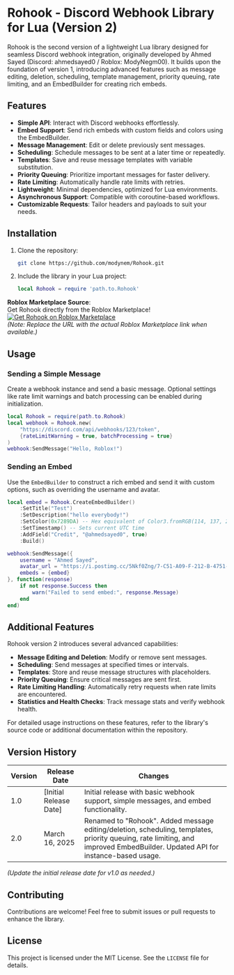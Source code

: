 # Rohook - Discord Webhook Library for Lua (Version 2)

Rohook is the second version of a lightweight Lua library designed for seamless Discord webhook integration, originally developed by Ahmed Sayed (Discord: ahmedsayed0 / Roblox: ModyNegm00). It builds upon the foundation of version 1, introducing advanced features such as message editing, deletion, scheduling, template management, priority queuing, rate limiting, and an EmbedBuilder for creating rich embeds.

## Features

- **Simple API**: Interact with Discord webhooks effortlessly.
- **Embed Support**: Send rich embeds with custom fields and colors using the EmbedBuilder.
- **Message Management**: Edit or delete previously sent messages.
- **Scheduling**: Schedule messages to be sent at a later time or repeatedly.
- **Templates**: Save and reuse message templates with variable substitution.
- **Priority Queuing**: Prioritize important messages for faster delivery.
- **Rate Limiting**: Automatically handle rate limits with retries.
- **Lightweight**: Minimal dependencies, optimized for Lua environments.
- **Asynchronous Support**: Compatible with coroutine-based workflows.
- **Customizable Requests**: Tailor headers and payloads to suit your needs.

## Installation

1. Clone the repository:
   ```bash
   git clone https://github.com/modynem/Rohook.git
   ```
2. Include the library in your Lua project:
   ```lua
   local Rohook = require 'path.to.Rohook'
   ```

**Roblox Marketplace Source**:  
Get Rohook directly from the Roblox Marketplace!  
[![Get Rohook on Roblox Marketplace](https://img.shields.io/badge/Roblox%20Marketplace-Get%20Rohook-brightgreen)](https://create.roblox.com/store/asset/91889747323310/Rohook)  
*(Note: Replace the URL with the actual Roblox Marketplace link when available.)*

## Usage

### Sending a Simple Message

Create a webhook instance and send a basic message. Optional settings like rate limit warnings and batch processing can be enabled during initialization.

```lua
local Rohook = require(path.to.Rohook)
local webhook = Rohook.new(
    "https://discord.com/api/webhooks/123/token",
    {rateLimitWarning = true, batchProcessing = true}
)
webhook:SendMessage("Hello, Roblox!")
```

### Sending an Embed

Use the `EmbedBuilder` to construct a rich embed and send it with custom options, such as overriding the username and avatar.

```lua
local embed = Rohook.CreateEmbedBuilder()
    :SetTitle("Test")
    :SetDescription("hello everybody!")
    :SetColor(0x7289DA) -- Hex equivalent of Color3.fromRGB(114, 137, 218)
    :SetTimestamp() -- Sets current UTC time
    :AddField("Credit", "@ahmedsayed0", true)
    :Build()

webhook:SendMessage({
    username = "Ahmed Sayed",
    avatar_url = "https://i.postimg.cc/5Nkf0Zng/7-C51-A09-F-212-B-4751-BC5-C-943-C26-AFEC48.jpg",
    embeds = {embed}
}, function(response)
    if not response.Success then
        warn("Failed to send embed:", response.Message)
    end
end)
```

## Additional Features

Rohook version 2 introduces several advanced capabilities:

- **Message Editing and Deletion**: Modify or remove sent messages.
- **Scheduling**: Send messages at specified times or intervals.
- **Templates**: Store and reuse message structures with placeholders.
- **Priority Queuing**: Ensure critical messages are sent first.
- **Rate Limiting Handling**: Automatically retry requests when rate limits are encountered.
- **Statistics and Health Checks**: Track message stats and verify webhook health.

For detailed usage instructions on these features, refer to the library's source code or additional documentation within the repository.

## Version History

| Version | Release Date | Changes |
|---------|--------------|---------|
| 1.0     | [Initial Release Date] | Initial release with basic webhook support, simple messages, and embed functionality. |
| 2.0     | March 16, 2025 | Renamed to "Rohook". Added message editing/deletion, scheduling, templates, priority queuing, rate limiting, and improved EmbedBuilder. Updated API for instance-based usage. |

*(Update the initial release date for v1.0 as needed.)*

## Contributing

Contributions are welcome! Feel free to submit issues or pull requests to enhance the library.

## License

This project is licensed under the MIT License. See the `LICENSE` file for details.

